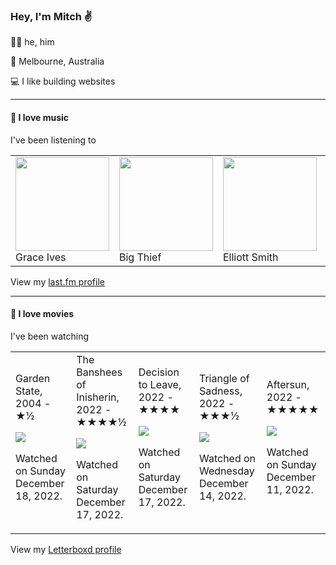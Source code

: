 <article><h3>Hey, I&#x27;m Mitch ✌️</h3><section><p>🙆‍♂️ he, him</p><p>📍 Melbourne, Australia</p><p>💻 I like building websites</p></section><hr/><section><h4>💽 I love music</h4><p>I&#x27;ve been listening to</p><table><tbody><td><img src="https://lastfm.freetls.fastly.net/i/u/174s/5394d0e0b39b5e69f239b3af20123770.png" height="150px" alt="" role="presentation"/><br/>Grace Ives</td><td><img src="https://lastfm.freetls.fastly.net/i/u/174s/140fbd4e75078c59a9a1552a8dfd1d85.png" height="150px" alt="" role="presentation"/><br/>Big Thief</td><td><img src="https://lastfm.freetls.fastly.net/i/u/174s/bda47e23218d9b04b1b76ecfbd8dcff2.png" height="150px" alt="" role="presentation"/><br/>Elliott Smith</td><td><img src="https://lastfm.freetls.fastly.net/i/u/174s/cb8e41ecc96f769575babd440b81e795.png" height="150px" alt="" role="presentation"/><br/>Juice WRLD</td><td><img src="https://lastfm.freetls.fastly.net/i/u/174s/ddbef24ddf79302be4c79d6cdc9f77e1.png" height="150px" alt="" role="presentation"/><br/>David Bowie</td></tbody></table><span>View my <a href="https://www.last.fm/user/mylsb">last.fm profile</a></span></section><hr/><section><h4>📼 I love movies</h4><p>I&#x27;ve been watching</p><table><tbody><td>Garden State, 2004 - ★½<br/><span> <p><img src="https://a.ltrbxd.com/resized/film-poster/5/1/6/8/9/51689-garden-state-0-600-0-900-crop.jpg?v=de19ae4a38"/></p> <p>Watched on Sunday December 18, 2022.</p> </span></td><td>The Banshees of Inisherin, 2022 - ★★★★½<br/><span> <p><img src="https://a.ltrbxd.com/resized/film-poster/5/9/8/8/8/2/598882-the-banshees-of-inisherin-0-600-0-900-crop.jpg?v=933f9af6e7"/></p> <p>Watched on Saturday December 17, 2022.</p> </span></td><td>Decision to Leave, 2022 - ★★★★<br/><span> <p><img src="https://a.ltrbxd.com/resized/film-poster/6/2/9/3/2/0/629320-decision-to-leave-0-600-0-900-crop.jpg?v=30eaeaf481"/></p> <p>Watched on Saturday December 17, 2022.</p> </span></td><td>Triangle of Sadness, 2022 - ★★★½<br/><span> <p><img src="https://a.ltrbxd.com/resized/film-poster/4/2/7/9/7/0/427970-triangle-of-sadness-0-600-0-900-crop.jpg?v=a9210ebfee"/></p> <p>Watched on Wednesday December 14, 2022.</p> </span></td><td>Aftersun, 2022 - ★★★★★<br/><span> <p><img src="https://a.ltrbxd.com/resized/film-poster/8/6/8/5/5/8/868558-aftersun-0-600-0-900-crop.jpg?v=5ce2118fca"/></p> <p>Watched on Sunday December 11, 2022.</p> </span></td></tbody></table><span>View my <a href="https://letterboxd.com/myslab/">Letterboxd profile</a></span></section></article>